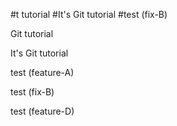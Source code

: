 #t tutorial
#It's Git tutorial
#test (fix-B)

 Git tutorial

  It's Git tutorial

  test (feature-A)

  test (fix-B)

  test (feature-D)
